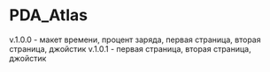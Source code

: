 # PDA_Atlas

v.1.0.0 - макет времени, процент заряда, первая страница, вторая страница, джойстик
v.1.0.1 - первая страница, вторая страница, джойстик
